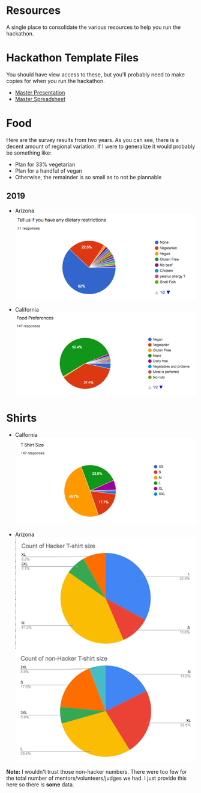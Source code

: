 # Resources

A single place to consolidate the various resources to help you run the hackathon.  

# Hackathon Template Files

You should have view access to these, but you'll probably need to make copies for when you run the hackathon. 

*  [Master Presentation](https://docs.google.com/presentation/d/1caHNWUscXTxOiWXHcbPlxWsGHMhDurxgRdG8dau62-8/edit?usp=sharing)
*  [Master Spreadsheet](https://docs.google.com/spreadsheets/d/1UA896TJE1BFBNs3cf81oUJY0YodGAbyKZxQAMRJs9RI/edit?usp=sharing)

# Food

Here are the survey results from two years.  As you can see, there is a decent amount of regional variation.  If I were to generalize it would probably be something like:

* Plan for 33% vegetarian
* Plan for a handful of vegan
* Otherwise, the remainder is so small as to not be plannable

## 2019

* Arizona
![2019 AZ food results](201910-arizona-food-survey-graph.png)

* California
![2019 CA food results](201911-california-food-survey-graph.png)

# Shirts

* Calfornia
![2019 CA t-shirt size results](201911-california-shirt-sizes-graph.png)

* Arizona
![2019 AZ Hacker shirts](201910-az-shirt-sizes-hacker.png)
![2019 AZ Non-Hacker shirts](201910-az-shirt-sizes-non-hacker.png)

**Note:** I wouldn't trust those non-hacker numbers.  There were too few for the total number of mentors/volunteers/judges we had.  I just provide this here so there is __some__ data.


